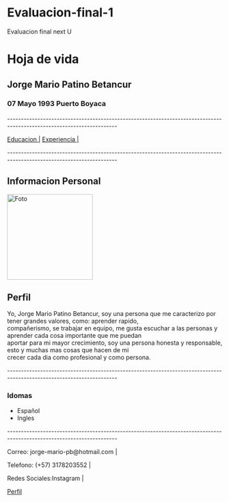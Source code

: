 # Evaluacion-final-1
Evaluacion final next U
<!DOCTYPE html>
<html>
 <head>
   <meta charset="utf-8"/>
   <meta name="viewport" content="width=device-width,initial-scale=1.0">
   <title>Hoja de Vida</title>
 </head>
 <body>
  <h1>Hoja de vida</h1>
   <h2>Jorge Mario Patino Betancur</h2>
   <h3>07 Mayo 1993 Puerto Boyaca</h3>
   <p>----------------------------------------------------------------------------------------------------------------------</p>
    <a href="../actividades/codificacion%20html/Educacion.html?">Educacion |</a>
    <a href="../actividades/codificacion%20html/experiencia.html">Experiencia |</a>
	<p>----------------------------------------------------------------------------------------------------------------------</p>
   <h2>Informacion Personal</h2>
  <img src="..\imagenes\aaaa.jpg" alt="Foto" title="Foto Jorge Mario" width="200px" height="200px">
   <h2>Perfil</h2>
    <p>
	 Yo, Jorge Mario Patino Betancur, soy una persona que me caracterizo por tener grandes valores, como: aprender rapido,</br>
	 compañerismo, se trabajar en equipo, me gusta escuchar a las personas y aprender cada cosa importante que me puedan</br> aportar
	 para mi mayor crecimiento, soy una persona honesta y responsable, esto y muchas mas cosas que hacen de mi</br>
	 crecer cada dia como profesional y  como persona.
	</p>
	<p>----------------------------------------------------------------------------------------------------------------------</p>
   <h3>Idomas</h3>
    <ul>
	 <li>Español</li>
	 <li>Ingles</li>
	</ul>
	<p>----------------------------------------------------------------------------------------------------------------------</p>
   <footer>
    <p>Correo: jorge-mario-pb@hotmail.com |</p>
	<p>Telefono: (+57) 3178203552 |</p>
	<p>Redes Sociales:Instagram |</p>
	<a href="https://www.instagram.com/jorge_mario1000/?hl=es-la">Perfil</a>
   </footer>
 </body>
</html> 
